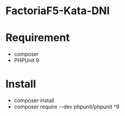 # FactoriaF5-Kata-DNI

# Requirement
- composer
- PHPUnit 9

# Install
- composer install
- composer require --dev phpunit/phpunit ^9
